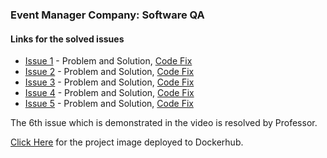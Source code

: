 ### Event Manager Company: Software QA

#### Links for the solved issues
- [Issue 1](https://github.com/VamsiNayunipati/event_manager_fork/issues/1) - Problem and Solution, [Code Fix](https://github.com/VamsiNayunipati/event_manager_fork/commit/071ce8a87ed691118c4ddd3b36c4e8ed98a74825)
- [Issue 2](https://github.com/VamsiNayunipati/event_manager_fork/issues/2) - Problem and Solution, [Code Fix](https://github.com/VamsiNayunipati/event_manager_fork/commit/bbde77c5ce137e521aadd93fbac6f5deec0aff45)
- [Issue 3](https://github.com/VamsiNayunipati/event_manager_fork/issues/3) - Problem and Solution, [Code Fix](https://github.com/VamsiNayunipati/event_manager_fork/commit/cf921abd768f06e6bd6b6aca76488d2836d2f215)
- [Issue 4](https://github.com/VamsiNayunipati/event_manager_fork/issues/7) - Problem and Solution, [Code Fix](https://github.com/VamsiNayunipati/event_manager_fork/commit/be7339215a6c2dcd06a22b728f62e2c16937c837)
- [Issue 5]() - Problem and Solution, [Code Fix]()

The 6th issue which is demonstrated in the video is resolved by Professor.

[Click Here](https://github.com/VamsiNayunipati/event_manager_fork/blob/main/DockerHub-image.png) for the project image deployed to Dockerhub.

